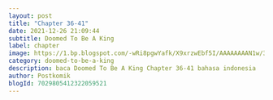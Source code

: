 ```yaml
---
layout: post 
title: "Chapter 36-41"
date: 2021-12-26 21:09:44
subtitle: Doomed To Be A King
label: chapter
image: https://1.bp.blogspot.com/-wRi8pgwYafk/X9xrzwEbf5I/AAAAAAAAN1w/3Yq-nshNB2kk_XuN5LOGdEhgwzt3e_eQwCLcBGAsYHQ/s72-c/Doomed-To-Be-A-King.jpg
category: doomed-to-be-a-king
description: baca Doomed To Be A King Chapter 36-41 bahasa indonesia 
author: Postkomik
blogId: 7029805412322059521
---
```

